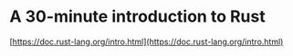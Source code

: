 # A 30-minute introduction to Rust

[https://doc.rust-lang.org/intro.html](https://doc.rust-lang.org/intro.html)

